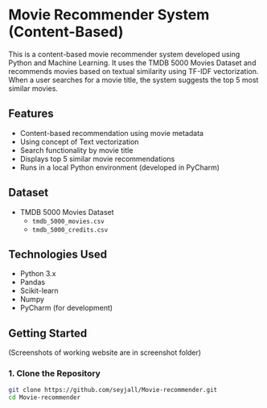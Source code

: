 # Movie Recommender System (Content-Based)

This is a content-based movie recommender system developed using Python and Machine Learning. It uses the TMDB 5000 Movies Dataset and recommends movies based on textual similarity using TF-IDF vectorization. When a user searches for a movie title, the system suggests the top 5 most similar movies.

## Features

- Content-based recommendation using movie metadata
- Using concept of Text vectorization 
- Search functionality by movie title
- Displays top 5 similar movie recommendations
- Runs in a local Python environment (developed in PyCharm)

## Dataset

- TMDB 5000 Movies Dataset
  - `tmdb_5000_movies.csv`
  - `tmdb_5000_credits.csv`

## Technologies Used

- Python 3.x
- Pandas
- Scikit-learn
- Numpy
- PyCharm (for development)

## Getting Started

(Screenshots of working website are in screenshot folder) 


### 1. Clone the Repository
```bash
git clone https://github.com/seyjall/Movie-recommender.git
cd Movie-recommender

